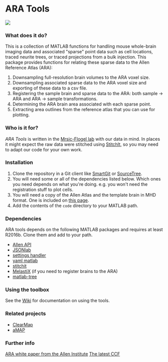# ARA Tools

<img src="https://github.com/BaselLaserMouse/ara_tools/wiki/images/RegSchematicAssembled.png" />


### What does it do?
This is a collection of MATLAB functions for handling mouse whole-brain imaging data and associated "sparse" point data such as cell locations, traced neurite trees, or traced projections from a bulk injection. 
This package provides functions for relating these sparse data to the Allen Reference Atlas (ARA):

1. Downsampling full-resolution brain volumes to the ARA voxel size. 
2. Downsampling associated sparse data to the ARA voxel size and exporting of these data to a csv file.
3. Registering the sample brain and sparse data to the ARA: both sample -> ARA and ARA -> sample transformations.
4. Determining the ARA brain area associated with each sparse point.
5. Extracting area outlines from the reference atlas that you can use for plotting. 

### Who is it for?
*ARA Tools* is written in the [Mrsic-Flogel lab](http://mouse.vision) with our data in mind.
In places it might expect the raw data were stitched using [StitchIt](https://github.com/BaselLaserMouse/StitchIt), so you may need to adapt our code for your own work.

### Installation

1. Clone the repository in a Git client like [SmartGit](http://www.syntevo.com/smartgit/) or [SourceTree](https://www.sourcetreeapp.com).
2. You will need some or all of the dependencies listed below. Which ones you need depends on what you're doing. 
e.g. you won't need the registration stuff to plot cells. 
3. You will need a copy of the Allen Atlas and the template brain in MHD format. One is included on [this page](http://mouse.vision/han2017). 
5. Add the contents of the `code` directory to your MATLAB path. 

### Dependencies
ARA tools depends on the following MATLAB packages and requires at least R2016b. 
Clone them and add to your path.

- [Allen API](https://github.com/BaselLaserMouse/AllenBrainAPI)
- [JSONlab](http://www.mathworks.com/matlabcentral/fileexchange/33381-jsonlab--a-toolbox-to-encode-decode-json-files-in-matlab-octave)
- [settings handler](https://github.com/raacampbell/settings_handler)
- [yaml matlab](https://github.com/raacampbell/yamlmatlab)
- [stitchit](https://github.com/BaselLaserMouse/StitchIt)
- [MelastiX](https://github.com/raacampbell/matlab_elastix) (if you need to register brains to the ARA)
- [matlab-tree](https://github.com/raacampbell/matlab-tree)


### Using the toolbox
See the [Wiki](https://github.com/BaselLaserMouse/ara_tools/wiki) for documentation on using the tools. 


### Related projects

* [ClearMap](https://github.com/ChristophKirst/ClearMap)
* [aMAP](https://github.com/SainsburyWellcomeCentre/aMAP/wiki)


### Further info
[ARA white paper from the Allen Institute](http://help.brain-map.org/download/attachments/2818171/MouseCCF.pdf)
[The latest CCF](http://download.alleninstitute.org/informatics-archive/current-release/)
